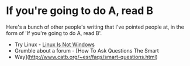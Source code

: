 If you're going to do A, read B
================================

Here's a bunch of other people's writing that I've pointed people at, in the form of 'If you're going to
do A, read B'.


* Try Linux - [Linux Is Not Windows](http://linux.oneandoneis2.org/LNW.htm)
* Grumble about a forum - [How To Ask Questions The Smart
* Way](http://www.catb.org/~esr/faqs/smart-questions.html)
